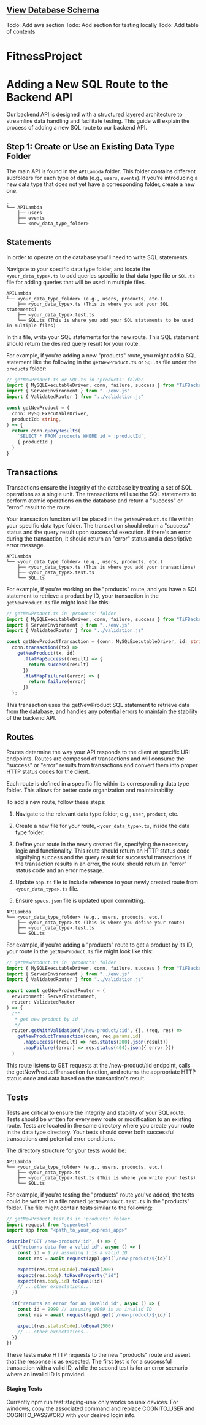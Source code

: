 ## [View Database Schema](schema.md) ##

Todo: Add aws section
Todo: Add section for testing locally
Todo: Add table of contents

# FitnessProject

# Adding a New SQL Route to the Backend API

Our backend API is designed with a structured layered architecture to streamline data handling and facilitate testing. This guide will explain the process of adding a new SQL route to our backend API.

## Step 1: Create or Use an Existing Data Type Folder

The main API is found in the `APILambda` folder. This folder contains different subfolders for each type of data (e.g., `users`, `events`). If you're introducing a new data type that does not yet have a corresponding folder, create a new one.

```plaintext
.
└── APILambda
    ├── users
    ├── events
    └── <new_data_type_folder>
```

## Statements

In order to operate on the database you'll need to write SQL statements.

Navigate to your specific data type folder, and locate the `<your_data_type>.ts` to add queries specific to that data type file or `SQL.ts` file for adding queries that will be used in multiple files.

```plaintext
APILambda
└── <your_data_type_folder> (e.g., users, products, etc.)
    ├── <your_data_type>.ts (This is where you add your SQL statements)
    ├── <your_data_type>.test.ts
    └── SQL.ts (This is where you add your SQL statements to be used in multiple files)
```

In this file, write your SQL statements for the new route. This SQL statement should return the desired query result for your route.

For example, if you're adding a new "products" route, you might add a SQL statement like the following in the `getNewProduct.ts` or `SQL.ts` file under the `products` folder:

```typescript
// getNewProduct.ts or SQL.ts in 'products' folder
import { MySQLExecutableDriver, conn, failure, success } from "TiFBackendUtils"
import { ServerEnvironment } from "../env.js"
import { ValidatedRouter } from "../validation.js"

const getNewProduct = (
  conn: MySQLExecutableDriver,
  productId: string,
) => {
  return conn.queryResults(
    `SELECT * FROM products WHERE id = :productId`,
    { productId }
  )
}
```

## Transactions

Transactions ensure the integrity of the database by treating a set of SQL operations as a single unit. The transactions will use the SQL statements to perform atomic operations on the database and return a "success" or "error" result to the route.

Your transaction function will be placed in the `getNewProduct.ts` file within your specific data type folder. The transaction should return a "success" status and the query result upon successful execution. If there's an error during the transaction, it should return an "error" status and a descriptive error message.

```plaintext
APILambda
└── <your_data_type_folder> (e.g., users, products, etc.)
    ├── <your_data_type>.ts (This is where you add your transactions)
    ├── <your_data_type>.test.ts
    └── SQL.ts
```

For example, if you're working on the "products" route, and you have a SQL statement to retrieve a product by ID, your transaction in the `getNewProduct.ts` file might look like this:

```typescript
// getNewProduct.ts in 'products' folder
import { MySQLExecutableDriver, conn, failure, success } from "TiFBackendUtils"
import { ServerEnvironment } from "../env.js"
import { ValidatedRouter } from "../validation.js"

const getNewProductTransaction = (conn: MySQLExecutableDriver, id: string) =>
  conn.transaction((tx) =>
    getNewProduct(tx, id)
      .flatMapSuccess((result) => {
        return success(result)
      })
      .flatMapFailure((error) => {
        return failure(error)
      })
  );
```

This transaction uses the getNewProduct SQL statement to retrieve data from the database, and handles any potential errors to maintain the stability of the backend API.

## Routes

Routes determine the way your API responds to the client at specific URI endpoints. Routes are composed of transactions and will consume the "success" or "error" results from transactions and convert them into proper HTTP status codes for the client.

Each route is defined in a specific file within its corresponding data type folder. This allows for better code organization and maintainability.


To add a new route, follow these steps:

1. Navigate to the relevant data type folder, e.g., `user`, `product`, etc.

2. Create a new file for your route, `<your_data_type>.ts`, inside the data type folder.

3. Define your route in the newly created file, specifying the necessary logic and functionality. This route should return an HTTP status code signifying success and the query result for successful transactions. If the transaction results in an error, the route should return an "error" status code and an error message.

4. Update `app.ts` file to include reference to your newly created route from `<your_data_type>.ts` file.

5. Ensure `specs.json` file is updated upon committing.

```plaintext
APILambda
└── <your_data_type_folder> (e.g., users, products, etc.)
    ├── <your_data_type>.ts (This is where you define your route)
    ├── <your_data_type>.test.ts
    └── SQL.ts
```

For example, if you're adding a "products" route to get a product by its ID, your route in the `getNewProduct.ts` file might look like this:

```typescript
// getNewProduct.ts in 'products' folder
import { MySQLExecutableDriver, conn, failure, success } from "TiFBackendUtils"
import { ServerEnvironment } from "../env.js"
import { ValidatedRouter } from "../validation.js"

export const getNewProductRouter = (
  environment: ServerEnvironment,
  router: ValidatedRouter
) => {
  /**
   * get new product by id
   */
  router.getWithValidation("/new-product/:id", {}, (req, res) =>
    getNewProductTransaction(conn, req.params.id)
      .mapSuccess((result) => res.status(200).json(result))
      .mapFailure((error) => res.status(404).json({ error }))
  )
```

This route listens to GET requests at the /new-product/:id endpoint, calls the getNewProductTransaction function, and returns the appropriate HTTP status code and data based on the transaction's result.

## Tests

Tests are critical to ensure the integrity and stability of your SQL route. Tests should be written for every new route or modification to an existing route. Tests are located in the same directory where you create your route in the data type directory. Your tests should cover both successful transactions and potential error conditions.

The directory structure for your tests would be:

```plaintext
APILambda
└── <your_data_type_folder> (e.g., users, products, etc.)
    ├── <your_data_type>.ts 
    ├── <your_data_type>.test.ts (This is where you write your tests)
    └── SQL.ts

```

For example, if you're testing the "products" route you've added, the tests could be written in a file named `getNewProduct.test.ts` in the "products" folder. The file might contain tests similar to the following:

```typescript
// getNewProduct.test.ts in 'products' folder
import request from "supertest"
import app from "<path_to_your_express_app>"

describe("GET /new-product/:id", () => {
  it("returns data for a valid id", async () => {
    const id = 1 // assuming 1 is a valid ID
    const res = await request(app).get(`/new-product/${id}`)

    expect(res.statusCode).toEqual(200)
    expect(res.body).toHaveProperty("id")
    expect(res.body.id).toEqual(id)
    // ...other expectations...
  })

  it("returns an error for an invalid id", async () => {
    const id = 9999 // assuming 9999 is an invalid ID
    const res = await request(app).get(`/new-product/${id}`)

    expect(res.statusCode).toEqual(500)
    // ...other expectations...
  })
})
```

These tests make HTTP requests to the new "products" route and assert that the response is as expected. The first test is for a successful transaction with a valid ID, while the second test is for an error scenario where an invalid ID is provided.

#### Staging Tests

Currently npm run test:staging-unix only works on unix devices.
For windows, copy the associated command and replace COGNITO_USER and COGNITO_PASSWORD with your desired login info.
